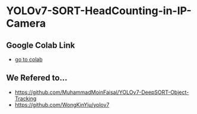 # YOLOv7-SORT-HeadCounting-in-IP-Camera

## Google Colab Link
* [go to colab](https://colab.research.google.com/drive/1HGUwl5U6xHBz5_R01YsgBdK35EUsYv7X?usp=sharing)

## We Refered to...
* https://github.com/MuhammadMoinFaisal/YOLOv7-DeepSORT-Object-Tracking
* https://github.com/WongKinYiu/yolov7
